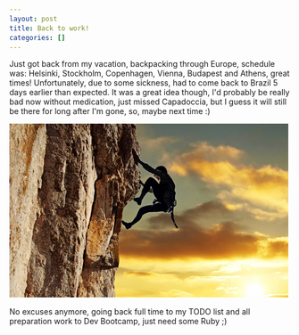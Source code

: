 ```yaml
---
layout: post
title: Back to work!
categories: []
---
```

Just got back from my vacation, backpacking through Europe, schedule was: Helsinki, Stockholm, Copenhagen, Vienna, Budapest and Athens, great times! Unfortunately, due to some sickness, had to come back to Brazil 5 days earlier than expected. It was a great idea though, I'd probably be really bad now without medication, just missed Capadoccia, but I guess it will still be there for long after I'm gone, so, maybe next time :)

![Back to work](/assets/images/back-to-work.jpg)

No excuses anymore, going back full time to my TODO list and all preparation work to Dev Bootcamp, just need some Ruby ;)
